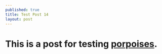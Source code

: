 ```yaml
---
published: true
title: Test Post 14
layout: post
---
```


# This is a post for testing [porpoises](http://en.wikipedia.org/wiki/Porpoise).
